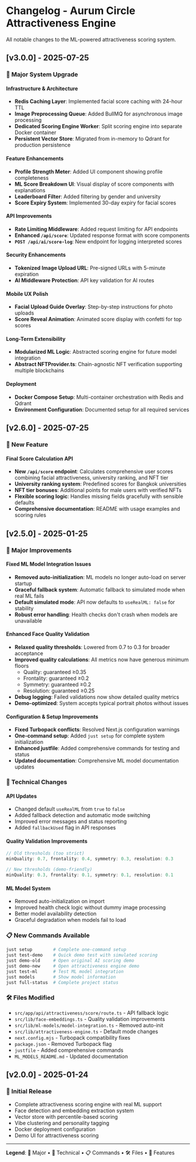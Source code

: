 # Changelog - Aurum Circle Attractiveness Engine

All notable changes to the ML-powered attractiveness scoring system.

## [v3.0.0] - 2025-07-25

### 🚀 Major System Upgrade

#### Infrastructure & Architecture
- **Redis Caching Layer**: Implemented facial score caching with 24-hour TTL
- **Image Preprocessing Queue**: Added BullMQ for asynchronous image processing
- **Dedicated Scoring Engine Worker**: Split scoring engine into separate Docker container
- **Persistent Vector Store**: Migrated from in-memory to Qdrant for production persistence

#### Feature Enhancements
- **Profile Strength Meter**: Added UI component showing profile completeness
- **ML Score Breakdown UI**: Visual display of score components with explanations
- **Leaderboard Filter**: Added filtering by gender and university
- **Score Expiry System**: Implemented 30-day expiry for facial scores

#### API Improvements
- **Rate Limiting Middleware**: Added request limiting for API endpoints
- **Enhanced `/api/score`**: Updated response format with score components
- **`POST /api/ai/score-log`**: New endpoint for logging interpreted scores

#### Security Enhancements
- **Tokenized Image Upload URL**: Pre-signed URLs with 5-minute expiration
- **AI Middleware Protection**: API key validation for AI routes

#### Mobile UX Polish
- **Facial Upload Guide Overlay**: Step-by-step instructions for photo uploads
- **Score Reveal Animation**: Animated score display with confetti for top scores

#### Long-Term Extensibility
- **Modularized ML Logic**: Abstracted scoring engine for future model integration
- **Abstract NFTProvider.ts**: Chain-agnostic NFT verification supporting multiple blockchains

#### Deployment
- **Docker Compose Setup**: Multi-container orchestration with Redis and Qdrant
- **Environment Configuration**: Documented setup for all required services

## [v2.6.0] - 2025-07-25

### 🚀 New Feature

#### Final Score Calculation API
- **New `/api/score` endpoint**: Calculates comprehensive user scores combining facial attractiveness, university ranking, and NFT tier
- **University ranking system**: Predefined scores for Bangkok universities
- **NFT tier bonuses**: Additional points for male users with verified NFTs
- **Flexible scoring logic**: Handles missing fields gracefully with sensible defaults
- **Comprehensive documentation**: README with usage examples and scoring rules

## [v2.5.0] - 2025-01-25

### 🚀 Major Improvements

#### Fixed ML Model Integration Issues
- **Removed auto-initialization**: ML models no longer auto-load on server startup
- **Graceful fallback system**: Automatic fallback to simulated mode when real ML fails
- **Default simulated mode**: API now defaults to `useRealML: false` for stability
- **Robust error handling**: Health checks don't crash when models are unavailable

#### Enhanced Face Quality Validation
- **Relaxed quality thresholds**: Lowered from 0.7 to 0.3 for broader acceptance
- **Improved quality calculations**: All metrics now have generous minimum floors
  - Quality: guaranteed ≥0.35
  - Frontality: guaranteed ≥0.2  
  - Symmetry: guaranteed ≥0.2
  - Resolution: guaranteed ≥0.25
- **Debug logging**: Failed validations now show detailed quality metrics
- **Demo-optimized**: System accepts typical portrait photos without issues

#### Configuration & Setup Improvements
- **Fixed Turbopack conflicts**: Resolved Next.js configuration warnings
- **One-command setup**: Added `just setup` for complete system initialization
- **Enhanced justfile**: Added comprehensive commands for testing and status
- **Updated documentation**: Comprehensive ML model documentation updates

### 🔧 Technical Changes

#### API Updates
- Changed default `useRealML` from `true` to `false`
- Added fallback detection and automatic mode switching
- Improved error messages and status reporting
- Added `fallbackUsed` flag in API responses

#### Quality Validation Improvements
```typescript
// Old thresholds (too strict)
minQuality: 0.7, frontality: 0.4, symmetry: 0.3, resolution: 0.3

// New thresholds (demo-friendly)  
minQuality: 0.3, frontality: 0.1, symmetry: 0.1, resolution: 0.1
```

#### ML Model System
- Removed auto-initialization on import
- Improved health check logic without dummy image processing
- Better model availability detection
- Graceful degradation when models fail to load

### 📋 New Commands Available

```bash
just setup        # Complete one-command setup
just test-demo    # Quick demo test with simulated scoring
just demo-old     # Open original AI scoring demo
just demo-new     # Open attractiveness engine demo
just test-ml      # Test ML model integration
just models       # Show model information
just full-status  # Complete project status
```

### 🛠️ Files Modified

- `src/app/api/attractiveness/score/route.ts` - API fallback logic
- `src/lib/face-embeddings.ts` - Quality validation improvements  
- `src/lib/ml-models/model-integration.ts` - Removed auto-init
- `src/lib/attractiveness-engine.ts` - Default mode changes
- `next.config.mjs` - Turbopack compatibility fixes
- `package.json` - Removed Turbopack flag
- `justfile` - Added comprehensive commands
- `ML_MODELS_README.md` - Updated documentation

## [v2.0.0] - 2025-01-24

### 🎯 Initial Release
- Complete attractiveness scoring engine with real ML support
- Face detection and embedding extraction system
- Vector store with percentile-based scoring  
- Vibe clustering and personality tagging
- Docker deployment configuration
- Demo UI for attractiveness scoring

---

**Legend**: 🚀 Major • 🔧 Technical • 📋 Commands • 🛠️ Files • 🎯 Features
